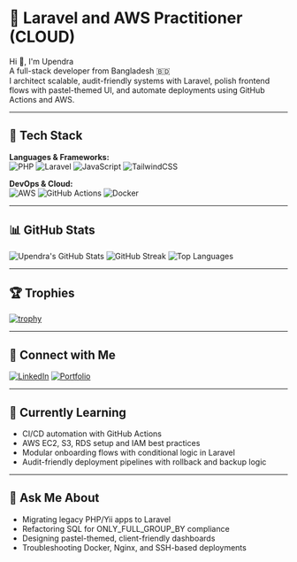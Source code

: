 # 🚀 Laravel and AWS Practitioner (CLOUD)

Hi 👋, I'm Upendra  
A full-stack developer from Bangladesh 🇧🇩  
I architect scalable, audit-friendly systems with Laravel, polish frontend flows with pastel-themed UI, and automate deployments using GitHub Actions and AWS.

---

## 🧰 Tech Stack

**Languages & Frameworks:**  
![PHP](https://img.shields.io/badge/PHP-777BB4?style=for-the-badge&logo=php&logoColor=white)
![Laravel](https://img.shields.io/badge/Laravel-FF2D20?style=for-the-badge&logo=laravel&logoColor=white)
![JavaScript](https://img.shields.io/badge/JavaScript-F7DF1E?style=for-the-badge&logo=javascript&logoColor=black)
![TailwindCSS](https://img.shields.io/badge/TailwindCSS-38B2AC?style=for-the-badge&logo=tailwind-css&logoColor=white)

**DevOps & Cloud:**  
![AWS](https://img.shields.io/badge/AWS-232F3E?style=for-the-badge&logo=amazon-aws&logoColor=white)
![GitHub Actions](https://img.shields.io/badge/GitHub_Actions-2088FF?style=for-the-badge&logo=github-actions&logoColor=white)
![Docker](https://img.shields.io/badge/Docker-2496ED?style=for-the-badge&logo=docker&logoColor=white)

---

## 📊 GitHub Stats

![Upendra's GitHub Stats](https://github-readme-stats.vercel.app/api?username=upendra123&show_icons=true&theme=radical)
![GitHub Streak](https://github-readme-streak-stats.herokuapp.com/?user=upendra123&theme=dark)
![Top Languages](https://github-readme-stats.vercel.app/api/top-langs/?username=upendra123&layout=compact)

---

## 🏆 Trophies

[![trophy](https://github-profile-trophy.vercel.app/?username=upendra123&theme=algolia)](https://github.com/ryo-ma/github-profile-trophy)

---

## 🔗 Connect with Me

[![LinkedIn](https://img.shields.io/badge/LinkedIn-Upendra-blue?style=for-the-badge&logo=linkedin)](https://linkedin.com/in/yourprofile)
[![Portfolio](https://img.shields.io/badge/Portfolio-Haylo-lightgrey?style=for-the-badge&logo=internet-explorer)](https://yourportfolio.com)

---

## 🧠 Currently Learning

- CI/CD automation with GitHub Actions  
- AWS EC2, S3, RDS setup and IAM best practices  
- Modular onboarding flows with conditional logic in Laravel  
- Audit-friendly deployment pipelines with rollback and backup logic

---

## 💬 Ask Me About

- Migrating legacy PHP/Yii apps to Laravel  
- Refactoring SQL for ONLY_FULL_GROUP_BY compliance  
- Designing pastel-themed, client-friendly dashboards  
- Troubleshooting Docker, Nginx, and SSH-based deployments


